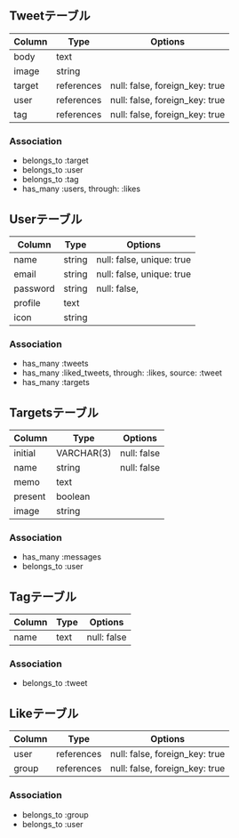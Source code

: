 ## Tweetテーブル

|Column|Type|Options|
|------|----|-------|
|body|text||
|image|string||
|target|references|null: false, foreign_key: true|
|user|references|null: false, foreign_key: true|
|tag|references|null: false, foreign_key: true|

### Association

- belongs_to :target
- belongs_to :user
- belongs_to :tag
- has_many :users, through: :likes


## Userテーブル

|Column|Type|Options|
|------|----|-------|
|name|string|null: false, unique: true|
|email|string|null: false, unique: true|
|password|string|null: false,|
|profile|text||
|icon|string||

### Association

- has_many :tweets
- has_many :liked_tweets, through: :likes, source: :tweet
- has_many :targets
<!-- フォロー機能実装時に必要 -->
<!-- お返し報告機能実装時に必要-->


## Targetsテーブル

|Column|Type|Options|
|------|----|-------|
|initial|VARCHAR(3)|null: false|
|name|string|null: false|
|memo|text||
|present|boolean||
|image|string||

### Association

- has_many :messages
- belongs_to :user


## Tagテーブル

|Column|Type|Options|
|------|----|-------|
|name|text|null: false|

### Association

- belongs_to :tweet

## Likeテーブル

|Column|Type|Options|
|------|----|-------|
|user|references|null: false, foreign_key: true|
|group|references|null: false, foreign_key: true|

### Association

- belongs_to :group
- belongs_to :user